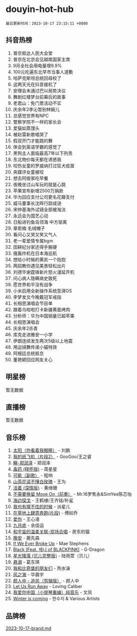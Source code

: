 # douyin-hot-hub

`最后更新时间：2023-10-17 23:15:11 +0800`

## 抖音热榜

1. 普京抵达人民大会堂
1. 普京在北京会见越南国家主席
1. 9月全社会用电量增9.9%
1. 100元吃遍东北早市当事人道歉
1. 哈萨克斯坦总统回母校了
1. 这两天光在抖音接机了
1. 安理会未通过巴以局势决议
1. 舞剧红楼梦台前幕后的故事
1. 老君山：免门票活动不实
1. 庆余年2李沁暂别林婉儿
1. 总感觉世界有NPC
1. 警察学院不一样的家长会
1. 爱猫如蒸馒头
1. 被赵雷新歌唱哭了
1. 假双开门才能跳的舞
1. 体会到英语学霸的感觉了
1. 黑狗主人面临最高7年以下刑责
1. 东北物价每天都在诱惑我
1. 咬伤女童的罗威纳打过狂犬疫苗
1. 央媒评女童被咬
1. 想去阿俊家吃早餐
1. 夜晚坐过山车玩的就是心跳
1. 苹果宣布新增2500万捐款
1. 华为回应支付公司更名花瓣支付
1. 威马董事长沈晖行踪成谜
1. 宋仲基海外试镜全部被淘汰
1. 永远会为国艺心动
1. 日船进钓鱼岛领海 中方驱离
1. 章若楠 毛绒帽子
1. 看问心又哭又笑又气人
1. 老一辈爱情专属bgm
1. 田耕纪分家还得手腕硬
1. 俄轰炸机在日本海巡航
1. 想给小时候的黄凯一个抱抱
1. 两招教你遇见美景轻松出片
1. 刘德华谢霆锋新片怒火漫延开机
1. 问心病人隐瞒病史致死
1. 愿世界和平没有战争
1. 小米启用全新操作系统澎湃OS
1. 李梦发文今晚戴冠军戒指
1. 长相思演唱会节目单
1. 跟着乌啦啦打卡新疆黄面烤肉
1. 分析师：华为中国销量已超苹果
1. 长相思演唱会
1. 庆余年2杀青
1. 库克走进雅安一小学
1. 伊朗连续发生两次5级以上地震
1. 用运镜舞传递小猫特效
1. 阿根廷总统抵京
1. 董艳颖回应网友关心

## 明星榜

暂无数据

## 直播榜

暂无数据

## 音乐榜

1. [太阳（你看着我眼睛）](https://sf3-cdn-tos.douyinstatic.com/obj/tos-cn-ve-2774/ogWbyIQnlBFImVbeDocRdCIYtBHlbJXgfZMvgz) - 刘鹏
1. [我的纸飞机（片段2）](https://sf6-cdn-tos.douyinstatic.com/obj/tos-cn-ve-2774/oM2ZrKcg2CD5AeRB2gkeXOFB1IxAGJdZPazYHf) - GooGoo/王之睿
1. [瞬-郑润泽](https://sf3-cdn-tos.douyinstatic.com/obj/tos-cn-ve-2774/oYXHIohzvbNAzBhHgyksWpRM4bfkDsBdBDAynw) - 郑润泽
1. [毒药 (释怀版)](https://sf6-cdn-tos.douyinstatic.com/obj/tos-cn-ve-2774/oYILMEAzspdZBIzy4frJNB8ZHPHWAhiwowd4Ad) - 周星星
1. [可能（副歌）](https://sf3-cdn-tos.douyinstatic.com/obj/tos-cn-ve-2774/cde1731888894259b333569393c2fb51) - 程响
1. [山茶花读不懂白玫瑰](https://sf3-cdn-tos.douyinstatic.com/obj/tos-cn-ve-2774/osfn8B7DktrRHEPJgPCfDbw7QDQEkwC16BxZg9) - 王为
1. [活着 (深情版)](https://sf6-cdn-tos.douyinstatic.com/obj/tos-cn-ve-2774/oY8r2TelECK2BPZbDCj8xZKBQfPbwQyCt1cggn) - 黄绮珊
1. [不需要挽留 Move On（前奏）](https://sf3-cdn-tos.douyinstatic.com/obj/tos-cn-ve-2774/ooCBhgCCkF4nExzQL9WZSUbitfA8IsDkgQIYhe) - Mr.16罗隽永&SimYee陈芯怡
1. [海边探戈](https://sf6-cdn-tos.douyinstatic.com/obj/tos-cn-ve-2774/os9gE0VQCGqt6VQkZDyBBYvfSDY0QFe3vVmubn) - 王鹤棣/王齐铭/朴鲨
1. [我也有撑不住的时候](https://sf3-cdn-tos.douyinstatic.com/obj/tos-cn-ve-2774/okmtBE1dkIBhwxeiBJeDgQnQtICZWIJUI2bjQr) - 派星儿
1. [在草地上肆意奔跑(片段)](https://sf3-cdn-tos.douyinstatic.com/obj/tos-cn-ve-2774/8831d494742f45dabdfa8adb8b817259) - 傅如乔
1. [爱你](https://sf3-cdn-tos.douyinstatic.com/obj/tos-cn-ve-2774/oEfyTFYX4gOL9DMKAJebDCAASw8hYVIXz1nYaf) - 王心凌
1. [九月底](https://sf6-cdn-tos.douyinstatic.com/obj/tos-cn-ve-2774/oMfewG4PDTFhF8iz3OGQ7ABH5i6fCgnMaoCbzZ) - 余佳运
1. [和宇宙的温柔关联-现场合唱](https://sf3-cdn-tos.douyinstatic.com/obj/tos-cn-ve-2774/o0hONGDYQBgk0e5bqDeQOonVmncA6tC2nBwZLT) - 房东的猫
1. [晚安](https://sf3-cdn-tos.douyinstatic.com/obj/tos-cn-ve-2774/a724c5e224464218839820f4e4fd632f) - 鹿先森
1. [If We Ever Broke Up](https://sf6-cdn-tos.douyinstatic.com/obj/tos-cn-ve-2774/o8onj5HDk0ImtBmO0URBfeyCDXQJMYkQ1gb8Zy) - Mae Stephens
1. [Black (Feat. 제니 of BLACKPINK)](https://sf6-cdn-tos.douyinstatic.com/obj/tos-cn-ve-2774/2eb92e2debbe4fe0a552bc099aef7f28) - G-Dragon
1. [星光降落 (贝儿完整版)](https://sf6-cdn-tos.douyinstatic.com/obj/tos-cn-ve-2774/okwB9hAwyAtsFFkFBzAX1hOOfQuIoMNs0W2Mwr) - 陆雨萱（贝儿）
1. [悬溺](https://sf6-cdn-tos.douyinstatic.com/obj/tos-cn-ve-2774/f3b6cc53d2e944beb7094a3ff01b4e03) - 葛东琪
1. [我和比奇堡的朋友们](https://sf6-cdn-tos.douyinstatic.com/obj/tos-cn-ve-2774/f0505db981ea4a6d91453a15924a82aa) - 热水澡
1. [风之海](https://sf3-cdn-tos.douyinstatic.com/obj/tos-cn-ve-2774/oInqZ2gFbCQvB6wZNnZlJpBcfDBQ8t1e1XwYAi) - 华晨宇
1. [颜人中 - 追风（剪辑版）](https://sf6-cdn-tos.douyinstatic.com/obj/tos-cn-ve-2774/9107f711ded6416ab3279a81d71597f7) - 颜人中
1. [Let Us Run Away](https://sf3-cdn-tos.douyinstatic.com/obj/tos-cn-ve-2774/a9a280d910044fb0b9f4f74b0b27e854) - Loving Caliber
1. [我爱你中国（小提琴重编）纯音乐](https://sf6-cdn-tos.douyinstatic.com/obj/tos-cn-ve-2774/362de867442c4051acadb0a43fd60af8) - 文凤
1. [Winter is coming](https://sf6-cdn-tos.douyinstatic.com/obj/tos-cn-ve-2774/0a6c12efb2d84f2ba9a243d4e1eebb4e) - 한수지 & Various Artists

## 品牌榜

[2023-10-17-brand.md](2023-10-17-brand.md)
